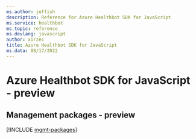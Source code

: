 ```yaml
---
ms.author: jeffish
description: Reference for Azure Healthbot SDK for JavaScript
ms.service: healthbot
ms.topic: reference
ms.devlang: javascript
author: xirzec
title: Azure Healthbot SDK for JavaScript
ms.data: 08/17/2022
---
```

# Azure Healthbot SDK for JavaScript - preview

## Management packages - preview
[!INCLUDE [mgmt-packages](healthbot-mgmt-index.md)]
